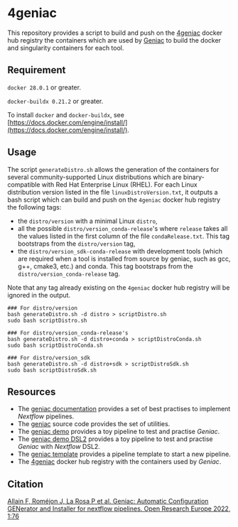 # 4geniac

This repository provides a script to build and push on the [4geniac](https://hub.docker.com/u/4geniac) docker hub registry the containers which are used by [Geniac](https://geniac.readthedocs.io) to build the docker and singularity containers for each tool.

## Requirement

`docker 28.0.1` or greater.

`docker-buildx 0.21.2` or greater.

To install `docker` and `docker-buildx`, see [https://docs.docker.com/engine/install/](https://docs.docker.com/engine/install/).


## Usage

The script `generateDistro.sh` allows the generation of the containers for several community-supported Linux distributions which are binary-compatible with Red Hat Enterprise Linux (RHEL). For each Linux distribution version listed in the file `linuxDistroVersion.txt`, it outputs a bash script which can build and push on the `4geniac` docker hub registry the following tags:

* the `distro/version` with a minimal Linux `distro`,
* all the possible `distro/version_conda-release`'s where `release` takes all the values listed in the first column of the file `condaRelease.txt`. This tag bootstraps from the `distro/version` tag,
* the `distro/version_sdk-conda-release` with development tools (which are required when a tool is installed from source by geniac, such as gcc, g++, cmake3, etc.) and conda. This tag bootstraps from the `distro/version_conda-release` tag.

Note that any tag already existing on the `4geniac` docker hub registry will be ignored in the output.

```
### For distro/version
bash generateDistro.sh -d distro > scriptDistro.sh
sudo bash scriptDistro.sh

### For distro/version_conda-release's
bash generateDistro.sh -d distro+conda > scriptDistroConda.sh
sudo bash scriptDistroConda.sh

### For distro/version_sdk
bash generateDistro.sh -d distro+sdk > scriptDistroSdk.sh
sudo bash scriptDistroSdk.sh
```

## Resources

* The [geniac documentation](https://geniac.readthedocs.io) provides a set of best practises to implement *Nextflow* pipelines.
* The [geniac](https://github.com/bioinfo-pf-curie/geniac) source code provides the set of utilities.
* The [geniac demo](https://github.com/bioinfo-pf-curie/geniac-demo) provides a toy pipeline to test and practise *Geniac*.
* The [geniac demo DSL2](https://github.com/bioinfo-pf-curie/geniac-demo-dsl2) provides a toy pipeline to test and practise *Geniac* with *Nextflow* DSL2.
* The [geniac template](https://github.com/bioinfo-pf-curie/geniac-template) provides a pipeline template to start a new pipeline.
* The [4geniac](https://hub.docker.com/u/4geniac) docker hub registry with the containers used by *Geniac*.

## Citation

[Allain F, Roméjon J, La Rosa P et al. Geniac: Automatic Configuration GENerator and Installer for nextflow pipelines. Open Research Europe 2022, 1:76](https://open-research-europe.ec.europa.eu/articles/1-76)


